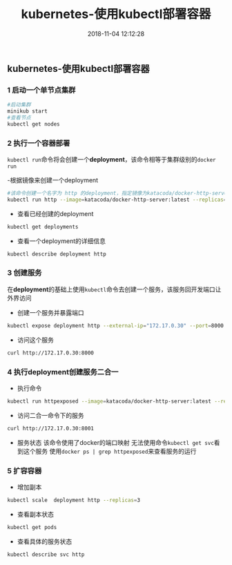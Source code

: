 ﻿---
title: kubernetes-使用kubectl部署容器
date: 2018-11-04 12:12:28
tags:
- kubernetes
---
## kubernetes-使用kubectl部署容器

### 1 启动一个单节点集群

```bash
#启动集群
minikub start
#查看节点
kubectl get nodes
```
<!--more-->

### 2 执行一个容器部署
`kubectl run`命令将会创建一个**deployment**，该命令相等于集群级别的`docker run`

-根据镜像来创建一个deployment
```bash
#该命令创建一个名字为 http 的deployment，指定镜像为katacoda/docker-http-server:latest，复制为1
kubectl run http --image=katacoda/docker-http-server:latest --replicas=1
```
- 查看已经创建的deployment
```bash
kubectl get deployments
```
- 查看一个deployment的详细信息
```bash
kubectl describe deployment http
```
### 3 创建服务

在**deployment**的基础上使用`kubectl`命令去创建一个服务，该服务回开发端口让外界访问

- 创建一个服务并暴露端口
```bash
kubectl expose deployment http --external-ip="172.17.0.30" --port=8000 --target-port=80
```
- 访问这个服务
```bash
curl http://172.17.0.30:8000
```
### 4 执行deployment创建服务二合一

- 执行命令

```bash
kubectl run httpexposed --image=katacoda/docker-http-server:latest --replicas=1 --port=80 --hostport=8001
```
- 访问二合一命令下的服务

```bash
curl http://172.17.0.30:8001
```
- 服务状态
该命令使用了docker的端口映射
无法使用命令`kubectl get svc`看到这个服务
使用`docker ps | grep httpexposed`来查看服务的运行

### 5 扩容容器
- 增加副本
```bash
kubectl scale  deployment http --replicas=3
```
- 查看副本状态

```bash
kubectl get pods
```

- 查看具体的服务状态

```bash
kubectl describe svc http
```
